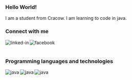 ### Hello World! 
I am a student from Cracow. I am learning to code in java.
<br>
### Connect with me<br>
[<img align="left" alt="linked-in" src="https://img.shields.io/badge/linkedin-%230077B5.svg?&style=for-the-badge&logo=linkedin&logoColor=white" />](https://pl.linkedin.com/in/aneta-zakrzewska-kruk-7128b81a4)[<img align="left" alt="facebook" src="https://img.shields.io/badge/facebook-%231877F2.svg?&style=for-the-badge&logo=facebook&logoColor=white" />](https://www.facebook.com/aneta.zaak/)<br>
<br>
### Programming languages and technologies
<img align="left" alt="java" src="https://img.shields.io/badge/-java-orange" /><img align="left" alt="java" src="https://img.shields.io/badge/-SQL-blue" /><img align="left" alt="java" src="https://img.shields.io/badge/-Git-blueviolet" /><br>
<br>
